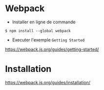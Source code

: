 # Webpack

* Installer en ligne de commande

```
$ npm install --global webpack
```

* Executer l'exemple `Getting Started`

https://webpack.js.org/guides/getting-started/


# Installation

https://webpack.js.org/guides/installation/


